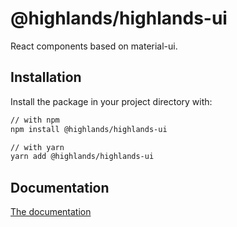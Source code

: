 # @highlands/highlands-ui

React components based on material-ui.

## Installation

Install the package in your project directory with:

```sh
// with npm
npm install @highlands/highlands-ui

// with yarn
yarn add @highlands/highlands-ui
```

## Documentation

[The documentation](https://material-ui.com/)
